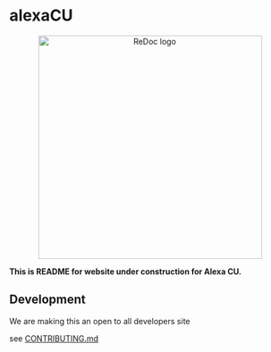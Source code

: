 # alexaCU
<div align="center">
  <img alt="ReDoc logo" src="https://avatars2.githubusercontent.com/u/66878076?s=200&v=4" width="400px" />


</div>

**This is README for website under construction for Alexa CU.**







## Development

We are making this an open to all developers site



see [CONTRIBUTING.md](.github/CONTRIBUTING.md)

